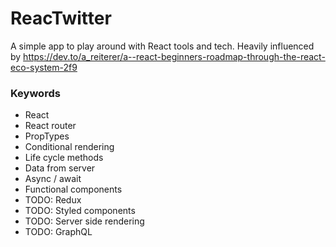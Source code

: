# ReacTwitter

A simple app to play around with React tools and tech. Heavily influenced by https://dev.to/a_reiterer/a--react-beginners-roadmap-through-the-react-eco-system-2f9

### Keywords

* React
* React router
* PropTypes
* Conditional rendering
* Life cycle methods
* Data from server
* Async / await
* Functional components
* TODO: Redux
* TODO: Styled components
* TODO: Server side rendering
* TODO: GraphQL
